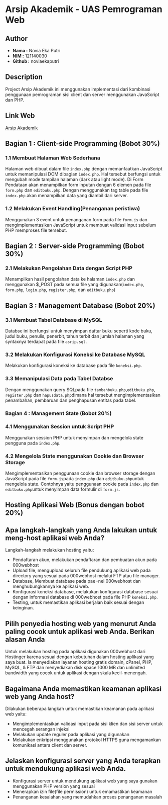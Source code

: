 # Arsip Akademik - UAS Pemrograman Web

## Author
- **Nama :** Novia Eka Putri
- **NIM :** 121140030
- **Github :** noviaekaputri

## Description
Project Arsip Akademik ini menggunakan implementasi dari kombinasi penggunaan pemrograman sisi client dan server menggunakan JavaScript dan PHP.

## Link Web
[Arsip Akademik](https://121140030uaspemweb.000webhostapp.com/)

## Bagian 1 : Client-side Programming (Bobot 30%)
### 1.1 Membuat Halaman Web Sederhana
Halaman web dibuat dalam file `index.php` dengan memanfaatkan JavaScript untuk memanipulasi DOM dibagian `index.php`. Hal tersebut berfungsi untuk mengubah mode tampilan halaman (dark atau light mode). Di Form Pendataan akan menampilkan form inputan dengan 6 elemen pada file `form.php` dan `editbuku.php`. Dengan menggunakan tag table pada file `index.php` akan menampilkan data yang diambil dari server.
### 1.2 Melakukan Event Handling(Penanganan peristiwa)
Menggunakan 3 event untuk penanganan form pada file `form.js` dan mengimplementasikan JavaScript untuk membuat validasi input sebelum PHP memproses file tersebut.

## Bagian 2 : Server-side Programming (Bobot 30%)
### 2.1 Melakukan Pengolahan Data dengan Script PHP
Menampilkan hasil pengolahan data ke halaman `index.php` dan menggunakan $_POST pada semua file yang digunakan(`index.php`, `form.php`, `login.php`, `register.php`, dan `editbuku.php`)

## Bagian 3 : Management Database (Bobot 20%)
### 3.1 Membuat Tabel Database di MySQL
Databse ini berfungsi untuk menyimpan daftar buku seperti kode buku, judul buku, penulis, penerbit, tahun terbit dan jumlah halaman yang syntaxnya terdapat pada file `asrip.sql`.
### 3.2 Melakukan Konfigurasi Koneksi ke Database MySQL
Melakukan konfigurasi koneksi ke database pada file `koneksi.php`.
### 3.3 Memanipulasi Data pada Tabel Databse
Dengan menggunakan query SQLpada file `tambahbuku.php`,`editbuku.php`, `register.php` dan `hapusdata.php`dimana hal tersebut mengimplementasikan penambahan, pembaruan dan penghapusan entitas pada tabel.

### Bagian 4 : Management State (Bobot 20%)
### 4.1 Menggunakan Session untuk Script PHP 
Menggunakan session PHP untuk menyimpan dan mengelola state pengguna pada `index.php`.
### 4.2 Mengelola State menggunakan Cookie dan Browser Storage
Mengimplementasikan penggunaan cookie dan browser storage dengan JavaScript pada file `form.js`pada `index.php` dan `editbuku.php`untuk mengelola state. Contohnya yaitu penggunaan cookie pada `index.php` dan `editbuku.php`untuk menyimpan data formulir di `form.js`.

## Hosting Aplikasi Web (Bonus dengan bobot 20%)
## Apa langkah-langkah yang Anda lakukan untuk meng-host aplikasi web Anda?
Langkah-langkah melakukan hosting yaitu:
- Pendaftaran akun, melakukan pendaftaran dan pembuatan akun pada 000webhost
- Upload file, mengupload seluruh file pendukung aplikasi web pada directory yang sesuai pada 000webhost melalui FTP atau file manager.
- Database, Membuat database pada pae=nel 000webhost dan menghubungkannya ke aplikasi web.
- Konfigurasi koneksi database, melakukan konfigurasi database sesuai dengan informasi database di 000webhost pada file PHP `koneksi.php`.
- Testing, untuk memastikan aplikasi berjalan baik sesuai dengan keinginan.
## Pilih penyedia hosting web yang menurut Anda paling cocok untuk aplikasi web Anda. Berikan alasan Anda
Untuk melakukan hosting pada aplikasi digunakan 000webhost dari Hostinger karena sesuai dengan kebutuhan dalam hosting aplikasi yang saya buat. Ia menyediakan layanan hosting gratis domain, cPanel, PHP, MySQL, & FTP dan menyediakan disk space 1000 MB dan unlimited bandwidth yang cocok untuk aplikasi dengan skala kecil-menengah.
## Bagaimana Anda memastikan keamanan aplikasi web yang Anda host?
Dilakukan beberapa langkah untuk memastikan keamanan pada aplikasi web yaitu:
- Mengimplementasikan validasi input pada sisi klien dan sisi server untuk mencegah serangan injeksi
- Melakukan update reguler pada aplikasi yang digunakan
- Melakukan enkripsi menggunakan protokol HTTPS guna mengamankan komunikasi antara client dan server.
## Jelaskan konfigurasi server yang Anda terapkan untuk mendukung aplikasi web Anda.
- Konfigurasi server untuk mendukung aplikasi web yang saya gunakan menggunakan PHP version yang sesuai
- Menerapkan izin file(file permission) untuk emamastikan keamanan
- Penanganan kesalahan yang memudahkan proses penanganan masalah
